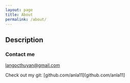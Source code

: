 ```yaml
---
layout: page
title: About
permalink: /about/
---
```


## Description


### Contact me

[langocthuyan@gmail.com](mailto:langocthuyan@gmail.com)

Check out my git: [github.com/anla11](github.com/anla11]
